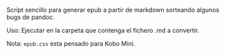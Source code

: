 Script sencillo para generar epub a partir de markdown sorteando algunos bugs de pandoc.

Uso: Ejecutar en la carpeta que contenga el fichero .md a convertir.

Nota: `epub.css` esta pensado para Kobo Mini.
